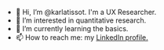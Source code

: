 - 👋 Hi, I’m @karlatissot. I'm a UX Researcher.
- 👀 I’m interested in quantitative research.
- 🌱 I’m currently learning the basics.
- 📫 How to reach me: my [LinkedIn profile.](https://www.linkedin.com/in/karlatissot/)

<!---
karlatissot/karlatissot is a ✨ special ✨ repository because its `README.md` (this file) appears on your GitHub profile.
You can click the Preview link to take a look at your changes.
--->
